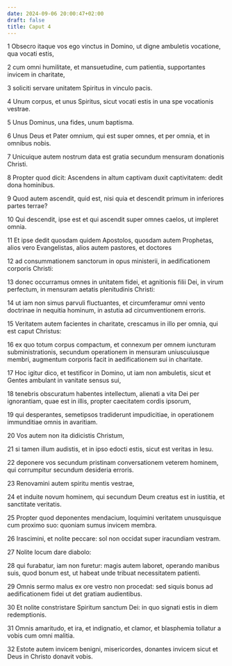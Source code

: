 ```yaml
---
date: 2024-09-06 20:00:47+02:00
draft: false
title: Caput 4
---
```





1 Obsecro itaque vos ego vinctus in Domino, ut digne ambuletis vocatione, qua vocati estis,

2 cum omni humilitate, et mansuetudine, cum patientia, supportantes invicem in charitate,

3 soliciti servare unitatem Spiritus in vinculo pacis.

4 Unum corpus, et unus Spiritus, sicut vocati estis in una spe vocationis vestrae.

5 Unus Dominus, una fides, unum baptisma.

6 Unus Deus et Pater omnium, qui est super omnes, et per omnia, et in omnibus nobis.

7 Unicuique autem nostrum data est gratia secundum mensuram donationis Christi.

8 Propter quod dicit: Ascendens in altum captivam duxit captivitatem: dedit dona hominibus.

9 Quod autem ascendit, quid est, nisi quia et descendit primum in inferiores partes terrae?

10 Qui descendit, ipse est et qui ascendit super omnes caelos, ut impleret omnia.

11 Et ipse dedit quosdam quidem Apostolos, quosdam autem Prophetas, alios vero Evangelistas, alios autem pastores, et doctores

12 ad consummationem sanctorum in opus ministerii, in aedificationem corporis Christi:

13 donec occurramus omnes in unitatem fidei, et agnitionis filii Dei, in virum perfectum, in mensuram aetatis plenitudinis Christi:

14 ut iam non simus parvuli fluctuantes, et circumferamur omni vento doctrinae in nequitia hominum, in astutia ad circumventionem erroris.

15 Veritatem autem facientes in charitate, crescamus in illo per omnia, qui est caput Christus:

16 ex quo totum corpus compactum, et connexum per omnem iuncturam subministrationis, secundum operationem in mensuram uniuscuiusque membri, augmentum corporis facit in aedificationem sui in charitate.

17 Hoc igitur dico, et testificor in Domino, ut iam non ambuletis, sicut et Gentes ambulant in vanitate sensus sui,

18 tenebris obscuratum habentes intellectum, alienati a vita Dei per ignorantiam, quae est in illis, propter caecitatem cordis ipsorum,

19 qui desperantes, semetipsos tradiderunt impudicitiae, in operationem immunditiae omnis in avaritiam.

20 Vos autem non ita didicistis Christum,

21 si tamen illum audistis, et in ipso edocti estis, sicut est veritas in Iesu.

22 deponere vos secundum pristinam conversationem veterem hominem, qui corrumpitur secundum desideria erroris.

23 Renovamini autem spiritu mentis vestrae,

24 et induite novum hominem, qui secundum Deum creatus est in iustitia, et sanctitate veritatis.

25 Propter quod deponentes mendacium, loquimini veritatem unusquisque cum proximo suo: quoniam sumus invicem membra.

26 Irascimini, et nolite peccare: sol non occidat super iracundiam vestram.

27 Nolite locum dare diabolo:

28 qui furabatur, iam non furetur: magis autem laboret, operando manibus suis, quod bonum est, ut habeat unde tribuat necessitatem patienti.

29 Omnis sermo malus ex ore vestro non procedat: sed siquis bonus ad aedificationem fidei ut det gratiam audientibus.

30 Et nolite constristare Spiritum sanctum Dei: in quo signati estis in diem redemptionis.

31 Omnis amaritudo, et ira, et indignatio, et clamor, et blasphemia tollatur a vobis cum omni malitia.

32 Estote autem invicem benigni, misericordes, donantes invicem sicut et Deus in Christo donavit vobis.

